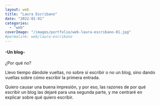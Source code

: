 ```yaml
---
layout: web
title: "Laura Escribano"
date: "2022-01-01"
categories: 
  - "web"
coverImage: "/images/portfolio/web-laura-escribano-01.jpg"
#permalink: web/laura-escribano
---
```


#### \-Un blog-

¿Por qué no?

Llevo tiempo dándole vueltas, no sobre si escribir o no un blog, sino dando vueltas sobre cómo escribir la primera entrada.

Quiero causar una buena impresión, y por eso, las razones de por qué escribir un blog las dejaré para una segunda parte, y me centraré en explicar sobre qué quiero escribir.